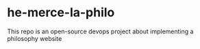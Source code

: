 # he-merce-la-philo
This repo is an open-source devops project about implementing a philosophy website
